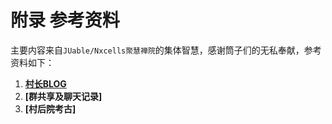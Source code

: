 # 附录 参考资料

主要内容来自`JUable/Nxcells聚慧禅院`的集体智慧，感谢筒子们的无私奉献，参考资料如下：

1. **[村长BLOG](http://ylin.wang)**
2. **[群共享及聊天记录]**
3. **[村后院考古]**
